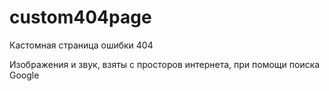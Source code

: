 # custom404page

Кастомная страница ошибки 404

Изображения и звук, взяты с просторов интернета, при помощи поиска Google
